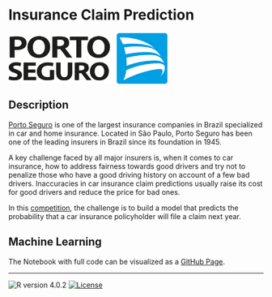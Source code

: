 # Insurance Claim Prediction

<img title="Porto Seguro" src="img/porto-seguro-logo-1-3.png" alt="Porto Seguro" align="center" height="100px">

## Description

[Porto Seguro](https://www.portoseguro.com.br/en/institutional) is one of the largest insurance companies in Brazil specialized in car and home insurance. Located in São Paulo, Porto Seguro has been one of the leading insurers in Brazil since its foundation in 1945.

A key challenge faced by all major insurers is, when it comes to car insurance, how to address fairness towards good drivers and try not to penalize those who have a good driving history on account of a few bad drivers. Inaccuracies in car insurance claim predictions usually raise its cost for good drivers and reduce the price for bad ones.

In this [competition](https://www.kaggle.com/c/porto-seguro-safe-driver-prediction/), the challenge is to build a model that predicts the probability that a car insurance policyholder will file a claim next year.

## Machine Learning

The Notebook with full code can be visualized as a [GitHub Page](https://pessini.github.io/insurance-claim-prediction/).

---

![R version 4.0.2](https://img.shields.io/badge/R%20version-4.0.2-orange)
[<img src="https://img.shields.io/badge/License-MIT-blue.svg?style=plastic" title="" alt="License" width="82">](https://opensource.org/licenses/MIT)

